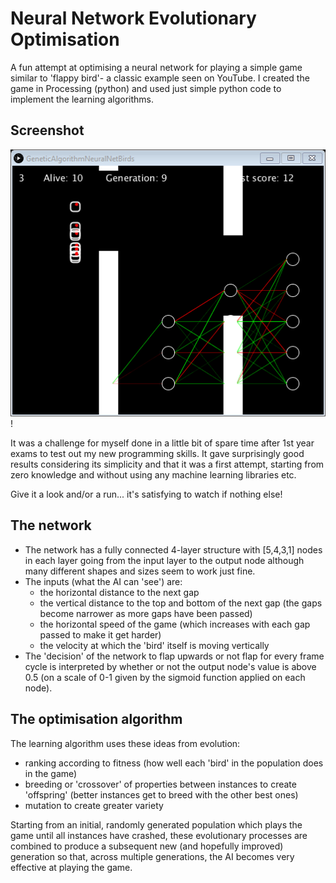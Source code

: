 # Neural Network Evolutionary Optimisation
A fun attempt at optimising a neural network for playing a simple game similar to 'flappy bird'- a classic example seen on YouTube. I created the game in Processing (python) and used just simple python code to implement the learning algorithms.

## Screenshot
![alt text](https://github.com/J-Leetch/Neural-Network-Evolutionary-Optimisation/blob/master/screenshot.png)!

It was a challenge for myself done in a little bit of spare time after 1st year exams to test out my new programming skills. It gave surprisingly good results considering its simplicity and that it was a first attempt, starting from zero knowledge and without using any machine learning libraries etc.

Give it a look and/or a run... it's satisfying to watch if nothing else!

## The network
- The network has a fully connected 4-layer structure with [5,4,3,1] nodes in each layer going from the input layer to the output node although many different shapes and sizes seem to work just fine.
- The inputs (what the AI can 'see') are:
  - the horizontal distance to the next gap
  - the vertical distance to the top and bottom of the next gap (the gaps become narrower as more gaps have been passed)
  - the horizontal speed of the game (which increases with each gap passed to make it get harder)
  - the velocity at which the 'bird' itself is moving vertically
- The 'decision' of the network to flap upwards or not flap for every frame cycle is interpreted by whether or not the output node's value is above 0.5 (on a scale of 0-1 given by the sigmoid function applied on each node). 

## The optimisation algorithm
The learning algorithm uses these ideas from evolution:
- ranking according to fitness (how well each 'bird' in the population does in the game)
- breeding or 'crossover' of properties between instances to create 'offspring' (better instances get to breed with the other best ones)
- mutation to create greater variety

Starting from an initial, randomly generated population which plays the game until all instances have crashed, these evolutionary processes are combined to produce a subsequent new (and hopefully improved) generation so that, across multiple generations, the AI becomes very effective at playing the game.
